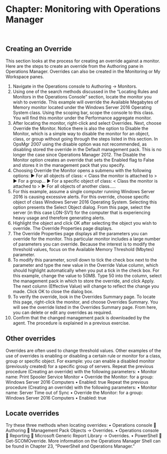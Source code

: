 # Chapter: Monitoring with Operations Manager 
 
## Creating an Override
This section looks at the process for creating an override against a monitor. Here are the steps to create an override from the Authoring pane in Operations Manager. Overrides can also be created in the Monitoring or My Workspace panes.
1. Navigate in the Operations console to Authoring -> Monitors.
2. Using one of the search methods discussed in the “Locating Rules and Monitors in the Operations Console” section, locate the monitor you wish to override. This example will override the Available Megabytes of Memory monitor located under the Windows Server 2016 Operating System class. Using the scoping bar, scope the console to this class. You will find this monitor under the Performance aggregate monitor.
3. After locating the monitor, right-click and select Overrides. Next, choose Override the Monitor. Notice there is also the option to Disable the Monitor, which is a simple way to disable the monitor for an object, class, or group without going through the steps listed in this section. In OpsMgr 2007 using the disable option was not recommended, as disabling stored the override in the Default management pack. This is no longer the case since Operations Manager 2012. The Disable the Monitor option creates an override that sets the Enabled flag to False and stores it in the management pack that you specify.
4. Choosing Override the Monitor opens a submenu with the following options:
▶ For all objects of class: < Class the monitor is attached to >
▶ For a group...
▶ For a specific object of class: < Class the monitor is attached to >
▶ For all objects of another class.....
4. For this example, assume a single computer running Windows Server 2016 is causing excessive alerts. For this override, choose specific object of class Windows Server 2016 Operating System. Selecting this option presents the Select Object dialog. From this page, select the server (in this case LON-SV1) for the computer that is experiencing heavy usage and therefore generating alerts.
5. Highlight the object and click OK after selecting the object you wish to override. The Override Properties page displays.
6. The Override Properties page displays all the parameters you can override for the monitor. This particular monitor includes a large number of parameters you can override. Because the interest is to modify the threshold values, focus on the Available Memory Threshold (Mbytes) parameter.
7. To modify this parameter, scroll down to tick the check box next to the parameter and type the new value in the Override Value column, which should highlight automatically when you put a tick in the check box. For this example, change the value to 50MB. Type 50 into the column, select the management pack in which to store the override, and click Apply. The next column (Effective Value) will change to reflect the change you made. Click OK to close the dialog box.
8. To verify the override, look in the Overrides Summary page. To locate this page, right-click the monitor, and choose Overrides Summary. You will see the override listed in the Overrides Summary page. From here, you can delete or edit any overrides as required.
9. Confirm that the changed management pack is downloaded by the agent. The procedure is explained in a previous exercise.

## Other overrides
Overrides are often used to change threshold values. Other examples of the use of overrides is enabling or disabling a certain rule or monitor for a class, group or specific object. For example: you can enable a disabled monitor (previously created) for a specific group of servers.
Repeat the previous procedure (Creating an override) with the following parameters:
•	Monitor name: Print Spooler Service Monitor
•	Override the Monitor: for a group: Windows Server 2016 Computers
•	Enabled: true
Repeat the previous procedure (Creating an override) with the following parameters:
•	Monitor name: Server Time out of Sync
•	Override the Monitor: for a group: Windows Server 2016 Computers
•	Enabled: true

## Locate overrides
Try these three methods when locating overrides:
•	Operations console  Authoring  Management Pack Objects -> Overrides.
•	Operations console  Reporting  Microsoft Generic Report Library -> Overrides.
•	PowerShell  Get-SCOMOverride. More information on the Operations Manager Shell can be found in Chapter 23, “PowerShell and Operations Manager.”
